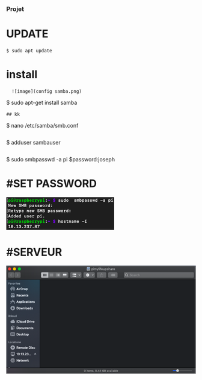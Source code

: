 
### Projet
 

 # UPDATE
 ```
 $ sudo apt update 
 ```
 
 
 # install
      ![image](config samba.png)
 
 
 
 $ sudo apt-get install samba
 ```
## kk
 ```
 $ nano /etc/samba/smb.conf
 ```
  ```
  $ adduser sambauser
  ```
  
   ```
 $ sudo smbpasswd -a pi
    $password:joseph
 
 # #SET PASSWORD
 
![image]( password.png)


 # #SERVEUR


 ![image](Server.png)
